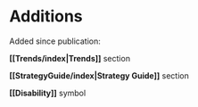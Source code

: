 # Additions


Added since publication:

**[[Trends/index|Trends]]** section

**[[StrategyGuide/index|Strategy Guide]]** section

**[[Disability]]** symbol